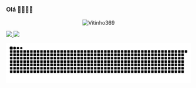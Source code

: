 ### Olá 👋😁😁😁

<!--
**Vitinho369/Vitinho369** is a ✨ _special_ ✨ repository because its `README.md` (this file) appears on your GitHub profile.

Here are some ideas to get you started:

- 🔭 I’m currently working on ...
- 🌱 I’m currently learning ...
- 👯 I’m looking to collaborate on ...
- 🤔 I’m looking for help with ...
- 💬 Ask me about ...
- 📫 How to reach me: ...
- 😄 Pronouns: ...
- ⚡ Fun fact: ...
-->

<p align="center"><img height="180em" src="https://github-profile-summary-cards.vercel.app/api/cards/profile-details?username=Vitinho369&theme=github_dark" alt="Vitinho369" align = "center"/></p>

 <div>
  <a href="https://github.com/Vitinho369">
  <img height="190em" src="https://github-readme-stats.vercel.app/api?username=Vitinho369&show_icons=true&theme=dracula&include_all_commits=true&count_private=true"/>
  <img height="190em" src="https://github-readme-stats.vercel.app/api/top-langs/?username=Vitinho369&layout=compact&langs_count=7&theme=dracula"/>
</div>
  
 
![Snake animation](https://github.com/Vitinho369/Vitinho369/blob/output/github-contribution-grid-snake.svg)
